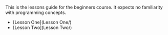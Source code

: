 This is the lessons guide for the beginners course. It expects no familiarity with programming concepts.

- [Lesson One](Lesson One/)
- [Lesson Two](Lesson Two/)
